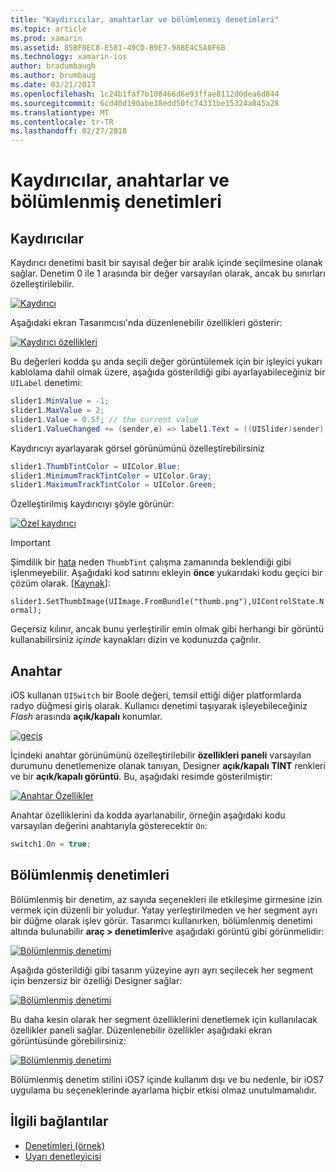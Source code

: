 ```yaml
---
title: "Kaydırıcılar, anahtarlar ve bölümlenmiş denetimleri"
ms.topic: article
ms.prod: xamarin
ms.assetid: 85BF0EC8-E581-49CD-B9E7-98BE4C5A0F6B
ms.technology: xamarin-ios
author: bradumbaugh
ms.author: brumbaug
ms.date: 03/21/2017
ms.openlocfilehash: 1c24b1faf7b108466d6e93ffae8112d0dea6d844
ms.sourcegitcommit: 6cd40d190abe38edd50fc74331be15324a845a28
ms.translationtype: MT
ms.contentlocale: tr-TR
ms.lasthandoff: 02/27/2018
---
```

# <a name="sliders-switches-and-segmented-controls"></a>Kaydırıcılar, anahtarlar ve bölümlenmiş denetimleri

<a name="Sliders" />


## <a name="sliders"></a>Kaydırıcılar

Kaydırıcı denetimi basit bir sayısal değer bir aralık içinde seçilmesine olanak sağlar. Denetim 0 ile 1 arasında bir değer varsayılan olarak, ancak bu sınırları özelleştirilebilir.

 [ ![](slider-switch-segmented-controls-images/image25a.png "Kaydırıcı")](slider-switch-segmented-controls-images/image25a.png)

Aşağıdaki ekran Tasarımcısı'nda düzenlenebilir özellikleri gösterir:

 [ ![](slider-switch-segmented-controls-images/image26a.png "Kaydırıcı özellikleri")](slider-switch-segmented-controls-images/image25a.png)

Bu değerleri kodda şu anda seçili değer görüntülemek için bir işleyici yukarı kablolama dahil olmak üzere, aşağıda gösterildiği gibi ayarlayabileceğiniz bir `UILabel` denetimi:

```csharp
slider1.MinValue = -1;
slider1.MaxValue = 2;
slider1.Value = 0.5f; // the current value
slider1.ValueChanged += (sender,e) => label1.Text = ((UISlider)sender).Value.ToString ();
```

Kaydırıcıyı ayarlayarak görsel görünümünü özelleştirebilirsiniz

```csharp
slider1.ThumbTintColor = UIColor.Blue;
slider1.MinimumTrackTintColor = UIColor.Gray;
slider1.MaximumTrackTintColor = UIColor.Green;
```

Özelleştirilmiş kaydırıcıyı şöyle görünür:

 [ ![](slider-switch-segmented-controls-images/image27a.png "Özel kaydırıcı")](slider-switch-segmented-controls-images/image28a.png)

> [!IMPORTANT]
> Şimdilik bir [hata](http://stackoverflow.com/a/19496179) neden `ThumbTint` çalışma zamanında beklendiği gibi işlenmeyebilir. Aşağıdaki kod satırını ekleyin **önce** yukarıdaki kodu geçici bir çözüm olarak. [[Kaynak](http://stackoverflow.com/a/21396794)]:
>
> `slider1.SetThumbImage(UIImage.FromBundle("thumb.png"),UIControlState.Normal);`
> 
> Geçersiz kılınır, ancak bunu yerleştirilir emin olmak gibi herhangi bir görüntü kullanabilirsiniz _içinde_ kaynakları dizin ve kodunuzda çağrılır.

<a name="Switch" />

## <a name="switch"></a>Anahtar

iOS kullanan `UISwitch` bir Boole değeri, temsil ettiği diğer platformlarda radyo düğmesi giriş olarak. Kullanıcı denetimi taşıyarak işleyebileceğiniz *Flash* arasında **açık/kapalı** konumlar.

 [ ![](slider-switch-segmented-controls-images/image28a.png "geçiş")](slider-switch-segmented-controls-images/image28a.png)

İçindeki anahtar görünümünü özelleştirilebilir **özellikleri paneli** varsayılan durumunu denetlemenize olanak tanıyan, Designer **açık/kapalı TINT** renkleri ve bir **açık/kapalı görüntü**. Bu, aşağıdaki resimde gösterilmiştir:

 [ ![](slider-switch-segmented-controls-images/image29a.png "Anahtar Özellikler")](slider-switch-segmented-controls-images/image29a.png)

Anahtar özelliklerini da kodda ayarlanabilir, örneğin aşağıdaki kodu varsayılan değerini anahtarıyla gösterecektir `On`:

```csharp
switch1.On = true;
```

 <a name="Segmented_Controls" />


## <a name="segmented-controls"></a>Bölümlenmiş denetimleri

Bölümlenmiş bir denetim, az sayıda seçenekleri ile etkileşime girmesine izin vermek için düzenli bir yoludur. Yatay yerleştirilmeden ve her segment ayrı bir düğme olarak işlev görür. Tasarımcı kullanırken, bölümlenmiş denetimi altında bulunabilir **araç > denetimleri**ve aşağıdaki görüntü gibi görünmelidir:

 [ ![](slider-switch-segmented-controls-images/segmentedcontrol.png "Bölümlenmiş denetimi")](slider-switch-segmented-controls-images/segmentedcontrol.png)

Aşağıda gösterildiği gibi tasarım yüzeyine ayrı ayrı seçilecek her segment için benzersiz bir özelliği Designer sağlar:

 [ ![](slider-switch-segmented-controls-images/segmentedcontrolselection.png "Bölümlenmiş denetimi")](slider-switch-segmented-controls-images/segmentedcontrolselection.png)

Bu daha kesin olarak her segment özelliklerini denetlemek için kullanılacak özellikler paneli sağlar. Düzenlenebilir özellikler aşağıdaki ekran görüntüsünde görebilirsiniz:

 [ ![](slider-switch-segmented-controls-images/segmentedcontrolproperties.png "Bölümlenmiş denetimi")](slider-switch-segmented-controls-images/segmentedcontrolproperties.png)

Bölümlenmiş denetim stilini iOS7 içinde kullanım dışı ve bu nedenle, bir iOS7 uygulama bu seçeneklerinde ayarlama hiçbir etkisi olmaz unutulmamalıdır.

## <a name="related-links"></a>İlgili bağlantılar

- [Denetimleri (örnek)](https://developer.xamarin.com/samples/Controls/)
- [Uyarı denetleyicisi](https://developer.xamarin.com/recipes/ios/standard_controls/alertcontroller/)

